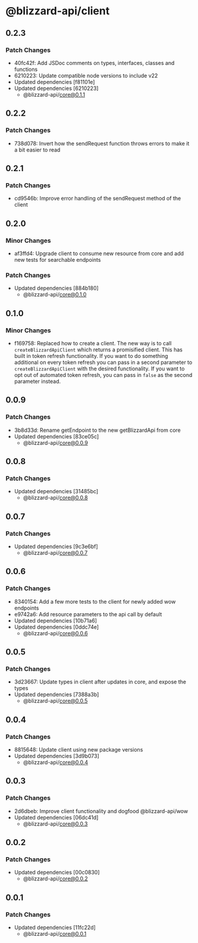 # @blizzard-api/client

## 0.2.3

### Patch Changes

- 40fc42f: Add JSDoc comments on types, interfaces, classes and functions
- 6210223: Update compatible node versions to include v22
- Updated dependencies [f81101e]
- Updated dependencies [6210223]
  - @blizzard-api/core@0.1.1

## 0.2.2

### Patch Changes

- 738d078: Invert how the sendRequest function throws errors to make it a bit easier to read

## 0.2.1

### Patch Changes

- cd9546b: Improve error handling of the sendRequest method of the client

## 0.2.0

### Minor Changes

- af3ffd4: Upgrade client to consume new resource from core and add new tests for searchable endpoints

### Patch Changes

- Updated dependencies [884b180]
  - @blizzard-api/core@0.1.0

## 0.1.0

### Minor Changes

- f169758: Replaced how to create a client.
  The new way is to call `createBlizzardApiClient` which returns a promisified client. This has built in token refresh functionality. If you want to do something additional on every token refresh you can pass in a second parameter to `createBlizzardApiClient` with the desired functionality. If you want to opt out of automated token refresh, you can pass in `false` as the second parameter instead.

## 0.0.9

### Patch Changes

- 3b8d33d: Rename getEndpoint to the new getBlizzardApi from core
- Updated dependencies [83ce05c]
  - @blizzard-api/core@0.0.9

## 0.0.8

### Patch Changes

- Updated dependencies [31485bc]
  - @blizzard-api/core@0.0.8

## 0.0.7

### Patch Changes

- Updated dependencies [9c3e6bf]
  - @blizzard-api/core@0.0.7

## 0.0.6

### Patch Changes

- 8340154: Add a few more tests to the client for newly added wow endpoints
- e9742a6: Add resource parameters to the api call by default
- Updated dependencies [10b71a6]
- Updated dependencies [0ddc74e]
  - @blizzard-api/core@0.0.6

## 0.0.5

### Patch Changes

- 3d23667: Update types in client after updates in core, and expose the types
- Updated dependencies [7388a3b]
  - @blizzard-api/core@0.0.5

## 0.0.4

### Patch Changes

- 8815648: Update client using new package versions
- Updated dependencies [3d9b073]
  - @blizzard-api/core@0.0.4

## 0.0.3

### Patch Changes

- 2d6dbeb: Improve client functionality and dogfood @blizzard-api/wow
- Updated dependencies [06dc41d]
  - @blizzard-api/core@0.0.3

## 0.0.2

### Patch Changes

- Updated dependencies [00c0830]
  - @blizzard-api/core@0.0.2

## 0.0.1

### Patch Changes

- Updated dependencies [11fc22d]
  - @blizzard-api/core@0.0.1
